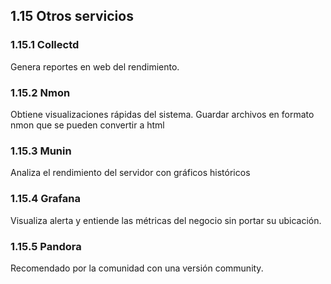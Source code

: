 ## 1.15 Otros servicios

### 1.15.1 Collectd

Genera reportes en web del rendimiento.

### 1.15.2 Nmon

Obtiene visualizaciones rápidas del sistema. Guardar archivos en formato
nmon que se pueden convertir a html

### 1.15.3 Munin

Analiza el rendimiento del servidor con gráficos históricos

### 1.15.4 Grafana

Visualiza alerta y entiende las métricas del negocio sin portar su
ubicación.

### 1.15.5 Pandora

Recomendado por la comunidad con una versión community.

